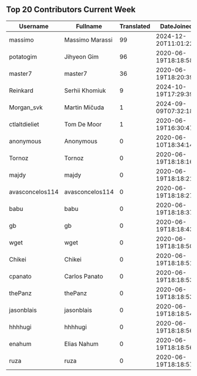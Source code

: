 ## Top 20 Contributors Current Week ##
|Username|Fullname|Translated|DateJoined|Language|
|--------|--------|----------|----------|-------|
|massimo|Massimo Marassi|99|2024-12-20T11:01:22.||
|potatogim|Jihyeon Gim|96|2020-06-19T18:18:58.|ko|
|master7|master7|36|2020-06-19T18:20:39.|pl|
|Reinkard|Serhii Khomiuk|9|2024-10-19T17:29:39.|uk|
|Morgan_svk|Martin Mičuda|1|2024-09-09T07:32:18.|cs|
|ctlaltdieliet|Tom De Moor|1|2020-06-19T16:30:47Z|nl|
|anonymous|Anonymous|0|2020-06-10T18:34:14.||
|Tornoz|Tornoz|0|2020-06-19T18:18:16.||
|majdy|majdy|0|2020-06-19T18:18:21.||
|avasconcelos114|avasconcelos114|0|2020-06-19T18:18:27Z||
|babu|babu|0|2020-06-19T18:18:37.||
|gb|gb|0|2020-06-19T18:18:43.||
|wget|wget|0|2020-06-19T18:18:50Z|ro|
|Chikei|Chikei|0|2020-06-19T18:18:51Z|zh_Hant|
|cpanato|Carlos Panato|0|2020-06-19T18:18:53Z||
|thePanz|thePanz|0|2020-06-19T18:18:53Z||
|jasonblais|jasonblais|0|2020-06-19T18:18:54Z||
|hhhhugi|hhhhugi|0|2020-06-19T18:18:56.||
|enahum|Elias  Nahum|0|2020-06-19T18:18:56Z|es|
|ruza|ruza|0|2020-06-19T18:18:57.||
